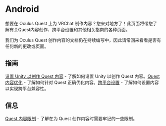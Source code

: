# Android

想要在 Oculus Quest 上为 VRChat 制作内容？您来对地方了！此页面将带您了解有关Quest内容创作、跨平台设置和其他相关指南的各种页面。

我们为 Oculus Quest 创作内容的文档仍在持续编写中，因此请常回来看看是否有任何新的更改或页面。

## 指南

[设置 Unity 以创作 Quest 内容](setting-up-unity-for-creating-quest-content.md) - 了解如何设置 Unity 以创作 Quest 内容。[Quest 内容优化](./quest-content-optimization.md) - 了解如何针对 Quest 正确优化内容。[跨平台设置](./cross-platform-setup.md) - 了解如何设置内容以实现跨平台兼容性。

## 信息

[Quest 内容限制](./quest-content-limitations.md) - 了解在为 Quest 创作内容时需要牢记的一些限制。
